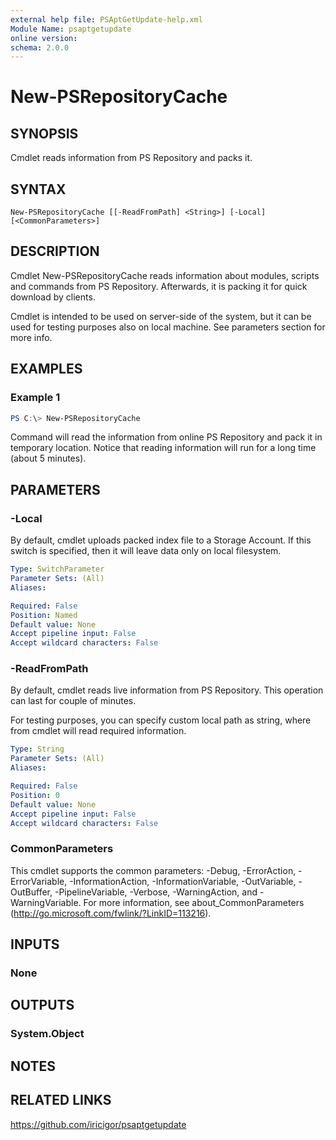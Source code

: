```yaml
---
external help file: PSAptGetUpdate-help.xml
Module Name: psaptgetupdate
online version:
schema: 2.0.0
---
```


# New-PSRepositoryCache

## SYNOPSIS

Cmdlet reads information from PS Repository and packs it.

## SYNTAX

```
New-PSRepositoryCache [[-ReadFromPath] <String>] [-Local] [<CommonParameters>]
```

## DESCRIPTION
Cmdlet New-PSRepositoryCache reads information about modules, scripts and commands from PS Repository.
Afterwards, it is packing it for quick download by clients.

Cmdlet is intended to be used on server-side of the system, but it can be used for testing purposes also on local machine. See parameters section for more info.

## EXAMPLES

### Example 1
```powershell
PS C:\> New-PSRepositoryCache
```

Command will read the information from online PS Repository and pack it in temporary location. Notice that reading information will run for a long time (about 5 minutes).


## PARAMETERS

### -Local

By default, cmdlet uploads packed index file to a Storage Account.
If this switch is specified, then it will leave data only on local filesystem.

```yaml
Type: SwitchParameter
Parameter Sets: (All)
Aliases:

Required: False
Position: Named
Default value: None
Accept pipeline input: False
Accept wildcard characters: False
```

### -ReadFromPath

By default, cmdlet reads live information from PS Repository. This operation can last for couple of minutes.

For testing purposes, you can specify custom local path as string, where from cmdlet will read required information.

```yaml
Type: String
Parameter Sets: (All)
Aliases:

Required: False
Position: 0
Default value: None
Accept pipeline input: False
Accept wildcard characters: False
```

### CommonParameters

This cmdlet supports the common parameters: -Debug, -ErrorAction, -ErrorVariable, -InformationAction, -InformationVariable, -OutVariable, -OutBuffer, -PipelineVariable, -Verbose, -WarningAction, and -WarningVariable. For more information, see about_CommonParameters (http://go.microsoft.com/fwlink/?LinkID=113216).

## INPUTS

### None

## OUTPUTS

### System.Object

## NOTES

## RELATED LINKS

https://github.com/iricigor/psaptgetupdate